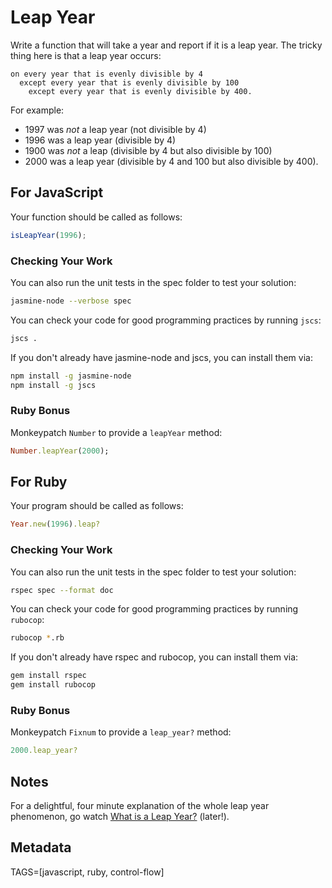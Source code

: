 # Leap Year

Write a function that will take a year and report if it is a leap year. The tricky thing here is that a leap year occurs:

```plain
on every year that is evenly divisible by 4
  except every year that is evenly divisible by 100
    except every year that is evenly divisible by 400.
```

For example:
* 1997 was *not* a leap year (not divisible by 4)
* 1996 was a leap year (divisible by 4)
* 1900 was *not* a leap (divisible by 4 but also divisible by 100)
* 2000 was a leap year (divisible by 4 and 100 but also divisible by 400).

## For JavaScript

Your function should be called as follows:

```javascript
isLeapYear(1996);
```

### Checking Your Work

You can also run the unit tests in the spec folder to test your solution:

```bash
jasmine-node --verbose spec
```

You can check your code for good programming practices by running `jscs`:

```bash
jscs .
```

If you don't already have jasmine-node and jscs, you can install them via:

```bash
npm install -g jasmine-node
npm install -g jscs
```

### Ruby Bonus

Monkeypatch `Number` to provide a `leapYear` method:

```ruby
Number.leapYear(2000);
```


## For Ruby

Your program should be called as follows:

```ruby
Year.new(1996).leap?
```

### Checking Your Work

You can also run the unit tests in the spec folder to test your solution:

```bash
rspec spec --format doc
```

You can check your code for good programming practices by running `rubocop`:

```bash
rubocop *.rb
```

If you don't already have rspec and rubocop, you can install them via:

```bash
gem install rspec
gem install rubocop
```

### Ruby Bonus

Monkeypatch `Fixnum` to provide a `leap_year?` method:

```ruby
2000.leap_year?
```

## Notes

For a delightful, four minute explanation of the whole leap year phenomenon, go watch [What is a Leap Year?](http://www.youtube.com/watch?v=xX96xng7sAE) (later!).

## Metadata

TAGS=[javascript, ruby, control-flow]
